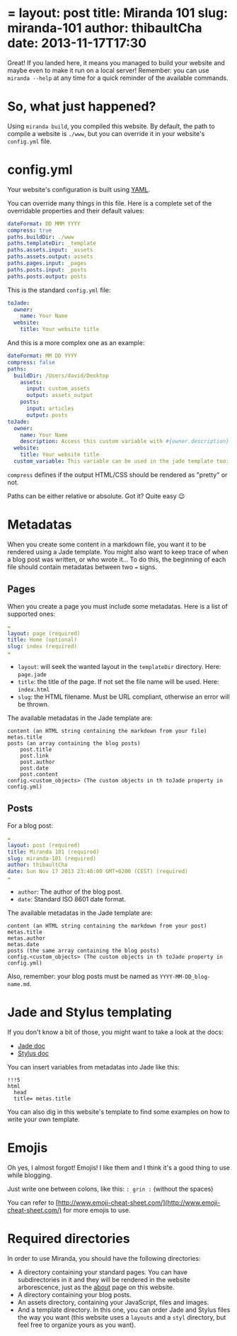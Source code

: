 =
layout: post
title: Miranda 101
slug: miranda-101
author: thibaultCha
date: 2013-11-17T17:30
=

Great! If you landed here, it means you managed to build your website and maybe even to make it run on a local server! Remember: you can use `miranda --help` at any time for a quick reminder of the available commands.

# So, what just happened?

Using `miranda build`, you compiled this website. By default, the path to compile a website is `./www`, but you can override it in your website's `config.yml` file. 

# config.yml

Your website's configuration is built using [YAML](http://yaml.org/).

You can override many things in this file. Here is a complete set of the overridable properties and their default values:

```yaml
dateFormat: DD MMM YYYY
compress: true
paths.buildDir: ./www
paths.templateDir: _template
paths.assets.input: _assets
paths.assets.output: assets
paths.pages.input: _pages
paths.posts.input: _posts
paths.posts.output: posts
```

This is the standard `config.yml` file:

```yaml
toJade:
  owner:
    name: Your Name
  website:
    title: Your website title
```
 
And this is a more complex one as an example:

```yaml
dateFormat: MM DD YYYY
compress: false
paths:
  buildDir: /Users/david/Desktop
    assets:
      input: custom_assets
      output: assets_output
    posts:
      input: articles
      output: posts
toJade:
  owner:
    name: Your Name
    description: Access this custom variable with #{owner.description} in Jade
  website:
    title: Your website title
  custom_variable: This variable can be used in the jade template too: #{custom_variable} in Jade
```

`compress` defines if the output HTML/CSS should be rendered as "pretty" or not.

Paths can be either relative or absolute. Got it? Quite easy :wink:

# Metadatas

When you create some content in a markdown file, you want it to be rendered using a Jade template. You might also want to keep trace of when a blog post was written, or who wrote it... To do this, the beginning of each file should contain metadatas between two `=` signs.

## Pages

When you create a page you must include some metadatas. Here is a list of supported ones:

```yaml
=
layout: page (required)
title: Home (optional)
slug: index (required)
=
```

- `layout`: will seek the wanted layout in the `templateDir` directory. Here: `page.jade`
- `title`: the title of the page. If not set the file name will be used. Here: `index.html`
- `slug`: the HTML filename. Must be URL compliant, otherwise an error will be thrown.

The available metadatas in the Jade template are:

```
content (an HTML string containing the markdown from your file)
metas.title
posts (an array containing the blog posts)
    post.title
    post.link
    post.author
    post.date
    post.content
config.<custom_objects> (The custom objects in th toJade property in config.yml)
```

## Posts

For a blog post:

```yaml
=
layout: post (required)
title: Miranda 101 (required)
slug: miranda-101 (required)
author: thibaultCha
date: Sun Nov 17 2013 23:40:00 GMT+0200 (CEST) (required)
=
```

- `author`: The author of the blog post.
- `date`: Standard ISO 8601 date format.

The available metadatas in the Jade template are:

```
content (an HTML string containing the markdown from your post)
metas.title
metas.author
metas.date
posts (the same array containing the blog posts)
config.<custom_objects> (The custom objects in th toJade property in config.yml)
```

Also, remember: your blog posts must be named as `YYYY-MM-DD_blog-name.md`.

# Jade and Stylus templating

If you don't know a bit of those, you might want to take a look at the docs:

- [Jade doc](http://jade-lang.com/)
- [Stylus doc](http://learnboost.github.io/stylus/)

You can insert variables from metadatas into Jade like this:

```
!!!5
html
  head
  title= metas.title
```

You can also dig in this website's template to find some examples on how to write your own template.

# Emojis

Oh yes, I almost forgot! Emojis! I like them and I think it's a good thing to use while blogging.

Just write one between colons, like this: `: grin :` (without the spaces)

You can refer to [http://www.emoji-cheat-sheet.com/](http://www.emoji-cheat-sheet.com/) for more emojis to use.

# Required directories

In order to use Miranda, you should have the following directories:

- A directory containing your standard pages. You can have subdirectories in it and they will be rendered in the website arborescence, just as the [about](/about/) page on this website.
- A directory containing your blog posts.
- An assets directory, containing your JavaScript, files and images.
- And a template directory. In this one, you can order Jade and Stylus files the way you want (this website uses a `layouts` and a `styl` directory, but feel free to organize yours as you want).
